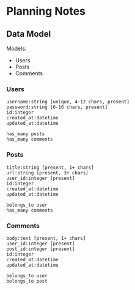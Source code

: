 # Planning Notes

## Data Model

Models:
- Users
- Posts
- Comments

### Users

```
username:string [unique, 4-12 chars, present]
password:string [6-16 chars, present]
id:integer
created_at:datetime
updated_at:datetime

has_many posts
has_many comments
```

### Posts

```
title:string [present, 1+ chars]
url:string [present, 3+ chars]
user_id:integer [present]
id:integer
created_at:datetime
updated_at:datetime

belongs_to user
has_many comments
```

### Comments

```
body:text [present, 1+ chars]
user_id:integer [present]
post_id:integer [present]
id:integer
created_at:datetime
updated_at:datetime

belongs_to user
belongs_to post
```
